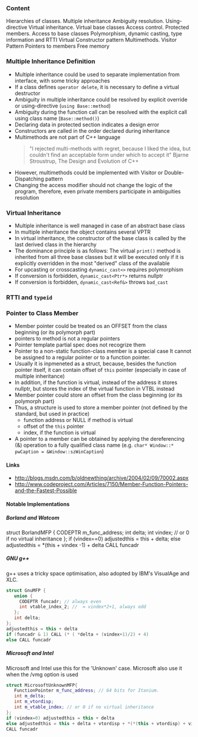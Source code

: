 ### Content

Hierarchies of classes. Multiple inheritance
Ambiguity resolution. Using-directive
Virtual inheritance. Virtual base classes
Access control. Protected members. Access to base classes
Polymorphism, dynamic casting, type information and RTTI
Virtual Constructor pattern
Multimethods. Visitor Pattern
Pointers to members
Free memory

### Multiple Inheritance Definition

* Multiple inheritance could be used to separate implementation from interface, with some tricky approaches
* If a class defines `operator delete`, it is necessary to define a virtual destructor
* Ambiguity in multiple inheritance could be resolved by explicit override or using-directive (`using Base::method`)
* Ambiguity during the function call can be resolved with the explicit call using class name (`Base::method()`)
* Declaring data in protected section indicates a design error
* Constructors are called in the order declared during inheritance
* Multimethods are not part of C++ language
  > "I rejected multi-methods with regret, because I liked the idea, but couldn't find an acceptable form under which to accept it"
  Bjarne Stroustrup, The Design and Evolution of C++
* However, multimethods could be implemented with Visitor or Double-Dispatching pattern
* Changing the access modifier should not change the logic of the program, therefore, even private members participate in ambiguities resolution

### Virtual Inheritance
* Multiple inheritance is well managed in case of an abstract base class
* In multiple inheritance the object contains several VPTR 
* In virtual inheritance, the constructor of the base class is called by the last derived class in the hierarchy
* The dominance principle is as follows:
  The virtual `print()` method is inherited from all three base classes
  but it will be executed only if it is explicitly overridden in the most "derived" class of the available
* For upcasting or crosscasting `dynamic_cast<>` requires polymorphism
* If conversion is forbidden, `dynamic_cast<Ptr*>` returns nullptr
* If conversion is forbidden, `dynamic_cast<Ref&>` throws `bad_cast`

### RTTI and `typeid`

### Pointer to Class Member

* Member pointer could be treated os an OFFSET from the class beginning (or its polymorph part)
* pointers to method is not a regular pointers
* Pointer template partial spec does not recogrize them
* Pointer to a non-static function-class member is a special case
  It cannot be assigned to a regular pointer or to a function pointer.
* Usually it is inpmeneted as a struct, because, besides the function pointer itself, 
  it can contain offset of `this` pointer (especially in case of multiple inheritance)
* In addition, if the function is virtual, instead of the address it stores nullptr, 
  but stores the index of the virtual function in VTBL instead
* Member pointer could store an offset from the class beginning (or its polymorph part)
* Thus, a structure is used to store a member pointer (not defined by the standard, but used in practice)
  * function address or NULL if method is virtual
  * offset of the `this` pointer
  * index, if the function is virtual
* A pointer to a member can be obtained by applying the dereferencing (&) operation 
  to a fully qualified class name (e.g. `char* Window::* pwCaption = &Window::szWinCaption`)

#### Links 

* http://blogs.msdn.com/b/oldnewthing/archive/2004/02/09/70002.aspx
* http://www.codeproject.com/Articles/7150/Member-Function-Pointers-and-the-Fastest-Possible

#### Notable Implementations

##### Borland and Watcom

struct BorlandMFP { 
   CODEPTR m_func_address;
   int delta;
   int vindex; // or 0 if no virtual inheritance
};
if (vindex==0) adjustedthis = this + delta; 
else adjustedthis = *(this + vindex -1) + delta
CALL funcadr

##### GNU g++ 

g++ uses a tricky space optimisation, also adopted by IBM's VisualAge and XLC.
```c++
struct GnuMFP {
   union {
     CODEPTR funcadr; // always even
     int vtable_index_2; //  = vindex*2+1, always odd
   };
   int delta;
};
adjustedthis = this + delta
if (funcadr & 1) CALL (* ( *delta + (vindex+1)/2) + 4)
else CALL funcadr
```

##### Microsoft and Intel

Microsoft and Intel use this for the 'Unknown' case.
Microsoft also use it when the /vmg option is used
```c++
struct MicrosoftUnknownMFP{
   FunctionPointer m_func_address; // 64 bits for Itanium.
   int m_delta;
   int m_vtordisp;
   int m_vtable_index; // or 0 if no virtual inheritance
};
if (vindex=0) adjustedthis = this + delta
else adjustedthis = this + delta + vtordisp + *(*(this + vtordisp) + vindex)
CALL funcadr

```
